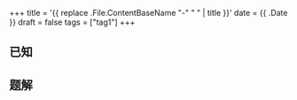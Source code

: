 +++
title = '{{ replace .File.ContentBaseName "-" " " | title }}'
date = {{ .Date }}
draft = false
tags = ["tag1"]
+++

## 已知

<!--more-->

## 题解

